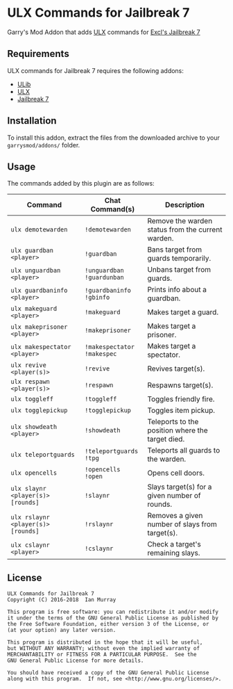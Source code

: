 # ULX Commands for Jailbreak 7
Garry's Mod Addon that adds [ULX](https://github.com/TeamUlysses/ulx) commands for [Excl's Jailbreak 7](https://github.com/kurt-stolle/jailbreak)

## Requirements
ULX commands for Jailbreak 7 requires the following addons:

* [ULib](https://github.com/TeamUlysses/ulib)
* [ULX](https://github.com/TeamUlysses/ulx)
* [Jailbreak 7](https://github.com/kurt-stolle/jailbreak)

## Installation
To install this addon, extract the files from the downloaded archive to your `garrysmod/addons/` folder.

## Usage
The commands added by this plugin are as follows:

| Command                           | Chat Command(s)                   | Description                                       |
|-----------------------------------|-----------------------------------|---------------------------------------------------|
| `ulx demotewarden`                | `!demotewarden`                   | Remove the warden status from the current warden. |
| `ulx guardban <player>`           | `!guardban`                       | Bans target from guards temporarily.              |
| `ulx unguardban <player>`         | `!unguardban` <br> `!guardunban`  | Unbans target from guards.                        |
| `ulx guardbaninfo <player>`       | `!guardbaninfo` <br> `!gbinfo`    | Prints info about a guardban.                     |
| `ulx makeguard <player>`          | `!makeguard`                      | Makes target a guard.                             |
| `ulx makeprisoner <player>`       | `!makeprisoner`                   | Makes target a prisoner.                          |
| `ulx makespectator <player>`      | `!makespectator` <br> `!makespec` | Makes target a spectator.                         |
| `ulx revive <player(s)>`          | `!revive`                         | Revives target(s).                                |
| `ulx respawn <player(s)>`         | `!respawn`                        | Respawns target(s).                               |
| `ulx toggleff`                    | `!toggleff`                       | Toggles friendly fire.                            |
| `ulx togglepickup`                | `!togglepickup`                   | Toggles item pickup.                              |
| `ulx showdeath <player>`          | `!showdeath`                      | Teleports to the position where the target died.  |
| `ulx teleportguards`              | `!teleportguards` <br> `!tpg`     | Teleports all guards to the warden.               |
| `ulx opencells`                   | `!opencells` <br> `!open`         | Opens cell doors.                                 |
| `ulx slaynr <player(s)> [rounds]` | `!slaynr`                         | Slays target(s) for a given number of rounds.     |
| `ulx rslaynr <player(s)> [rounds]`| `!rslaynr`                        | Removes a given number of slays from target(s).   |
| `ulx cslaynr <player>`            | `!cslaynr`                        | Check a target's remaining slays.                 |


## License
	ULX Commands for Jailbreak 7
	Copyright (C) 2016-2018  Ian Murray

	This program is free software: you can redistribute it and/or modify
	it under the terms of the GNU General Public License as published by
	the Free Software Foundation, either version 3 of the License, or
	(at your option) any later version.

	This program is distributed in the hope that it will be useful,
	but WITHOUT ANY WARRANTY; without even the implied warranty of
	MERCHANTABILITY or FITNESS FOR A PARTICULAR PURPOSE.  See the
	GNU General Public License for more details.

	You should have received a copy of the GNU General Public License
	along with this program.  If not, see <http://www.gnu.org/licenses/>.
